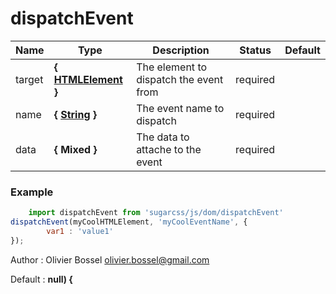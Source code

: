 # dispatchEvent




Name  |  Type  |  Description  |  Status  |  Default
------------  |  ------------  |  ------------  |  ------------  |  ------------
target  |  **{ [HTMLElement](https://developer.mozilla.org/fr/docs/Web/API/HTMLElement) }**  |  The element to dispatch the event from  |  required  |
name  |  **{ [String](https://developer.mozilla.org/fr/docs/Web/JavaScript/Reference/Objets_globaux/String) }**  |  The event name to dispatch  |  required  |
data  |  **{ Mixed }**  |  The data to attache to the event  |  required  |

### Example
```js
	import dispatchEvent from 'sugarcss/js/dom/dispatchEvent'
dispatchEvent(myCoolHTMLElement, 'myCoolEventName', {
		var1 : 'value1'
});
```
Author : Olivier Bossel <olivier.bossel@gmail.com>

Default : **null) {**